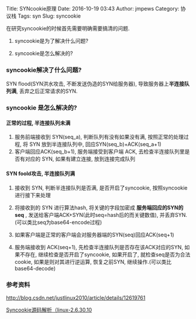 Title: SYNcookie原理
Date: 2016-10-19 03:43
Author: jmpews
Category: 协议栈
Tags: syn
Slug: syncookie

在研究syncookie的时候首先需要明确需要搞清的问题.

1. syncookie是为了解决什么问题? 

2. syncookie是怎么解决的? 

### syncookie解决了什么问题?

SYN flood(SYN洪水攻击, 不断发送伪造的SYN给服务器), 导致服务器上**半连接队列满**, 丢弃之后正常请求的SYN.

### syncookie 是怎么解决的?

#### 正常的过程, 半连接队列未满
1. 服务前端接收到 SYN(seq_a), 判断队列有没有如果没有满, 按照正常的处理过程, 将 SYN 放到半连接队列中, 回应SYN(seq_b)+ACK(seq_a+1)
2. 客户端回应ACK(seq_b+1), 服务端接受到客户端 ACK, 去检查半连接队列里是否有对应的 SYN, 如果有建立连接, 放到连接完成队列

#### SYN foold攻击, 半连接队列满
1. 接收到 SYN, 判断半连接队列是否满, 是否开启了syncookie, 按照syncookie进行接下来处理

2. 将接收到的 SYN 进行算法hash, 将关键的字段加密成 **服务端回应的SYN的seq** , 发送给客户端ACK+SYN(此时seq=hash后的而关键数值), 并丢弃SYN. (可以类比seq为base64-encode过程)

3. 如果客户端是正常的客户端会对服务器端的SYN(seq)回应ACK(seq+1)

4. 服务端接收到 ACK(seq+1), 先检查半连接队列是否存在该ACK对应的SYN, 如果不存在, 继续检查是否开启了syncookie, 如果开启了, 就检查seq是否为合法cookie, 如果是则对其进行逆运算, 恢复之前SYN, 继续操作.(可以类比base64-decode)

### 参考资料

http://blog.csdn.net/justlinux2010/article/details/12619761

[Syncookie源码解析（linux-2.6.30.10](http://m.blog.chinaunix.net/uid-23207633-id-267571.html)
